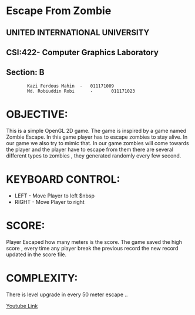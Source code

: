 # Escape From Zombie
## UNITED INTERNATIONAL UNIVERSITY       
## CSI:422- Computer Graphics Laboratory        
## Section: B
			Kazi Ferdous Mahin 	-	011171009
			Md. Robiuddin Robi      -       011171023

# OBJECTIVE:
This is a simple OpenGL 2D game. The game is inspired by a game named Zombie Escape. In this game player has to escape zombies to stay alive. In our game we also try to mimic that. In our game zombies will come towards the player and the player have to escape from them there are several different types to zombies , they generated randomly every few second.

# KEYBOARD CONTROL:
* LEFT - Move Player to left $nbsp
* RIGHT - Move Player to right
# SCORE:
Player Escaped how many meters is the score. The game saved the high score , every time any player break the previous record the new record updated in the score file.

# COMPLEXITY:
There is level upgrade in every 50 meter escape ..

[Youtube Link](https://youtu.be/pxoxVy9F-vY)


